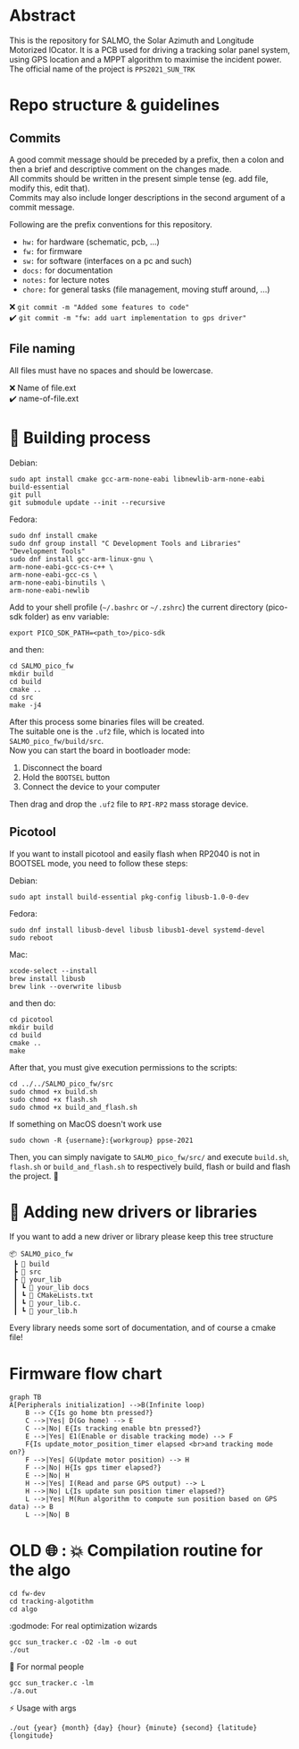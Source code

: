 # Abstract
This is the repository for SALMO, the Solar Azimuth and Longitude Motorized lOcator. It is a PCB used for driving a tracking solar panel system, using GPS location and a MPPT algorithm to maximise the incident power.  
The official name of the project is `PPS2021_SUN_TRK`

# Repo structure & guidelines

## Commits

A good commit message should be preceded by a prefix, then a colon and then a brief and descriptive comment on the changes made.  
All commits should be written in the present simple tense (eg. add file, modify this, edit that).  
Commits may also include longer descriptions in the second argument of a commit message.

Following are the prefix conventions for this repository.

- `hw:` for hardware (schematic, pcb, ...)
- `fw:` for firmware
- `sw:` for software (interfaces on a pc and such)
- `docs:` for documentation
- `notes:` for lecture notes
- `chore:` for general tasks (file management, moving stuff around, ...)

:x: `git commit -m "Added some features to code"`  
:heavy_check_mark: `git commit -m "fw: add uart implementation to gps driver"`

## File naming

All files must have no spaces and should be lowercase.

:x: Name of file.ext  
:heavy_check_mark: name-of-file.ext 

# :rainbow: Building process

Debian:

    sudo apt install cmake gcc-arm-none-eabi libnewlib-arm-none-eabi build-essential
    git pull
    git submodule update --init --recursive

Fedora:

    sudo dnf install cmake
    sudo dnf group install "C Development Tools and Libraries" "Development Tools"
    sudo dnf install gcc-arm-linux-gnu \
    arm-none-eabi-gcc-cs-c++ \
    arm-none-eabi-gcc-cs \
    arm-none-eabi-binutils \
    arm-none-eabi-newlib

Add to your shell profile (`~/.bashrc` or `~/.zshrc`) the current directory (pico-sdk folder) as env variable:
 
`export PICO_SDK_PATH=<path_to>/pico-sdk`

and then:

    cd SALMO_pico_fw
    mkdir build
    cd build 
    cmake ..
    cd src
    make -j4

After this process some binaries files will be created. <br>The suitable one is the `.uf2` file, which is located into `SALMO_pico_fw/build/src`.<br>
Now you can start the board in bootloader mode:
1. Disconnect the board
1. Hold the `BOOTSEL` button
1. Connect the device to your computer

Then drag and drop the `.uf2` file to `RPI-RP2` mass storage device.

## Picotool
If you want to install picotool and easily flash when RP2040 is not in BOOTSEL mode, you need to follow these steps:

Debian:

    sudo apt install build-essential pkg-config libusb-1.0-0-dev

Fedora:

    sudo dnf install libusb-devel libusb libusb1-devel systemd-devel
    sudo reboot

Mac:

    xcode-select --install
    brew install libusb
    brew link --overwrite libusb

and then do:

    cd picotool
    mkdir build
    cd build
    cmake ..
    make

After that, you must give execution permissions to the scripts:

    cd ../../SALMO_pico_fw/src
    sudo chmod +x build.sh
    sudo chmod +x flash.sh
    sudo chmod +x build_and_flash.sh

If something on MacOS doesn't work use

    sudo chown -R {username}:{workgroup} ppse-2021

Then, you can simply navigate to `SALMO_pico_fw/src/` and execute `build.sh`, `flash.sh` or `build_and_flash.sh` to respectively build, flash or build and flash the project. :nail_care:

# :briefcase: Adding new drivers or libraries
If you want to add a new driver or library please keep this tree structure
```
📦 SALMO_pico_fw
 ┣ 📂 build
 ┣ 📂 src
 ┣ 📂 your_lib
 ┃ ┗ 📂 your_lib docs
 ┃ ┗ 📜 CMakeLists.txt
 ┃ ┗ 📜 your_lib.c.
 ┃ ┗ 📜 your_lib.h
```
Every library needs some sort of documentation, and of course a cmake file!

# Firmware flow chart
```mermaid
graph TB
A[Peripherals initialization] -->B(Infinite loop)
    B --> C{Is go home btn pressed?}
    C -->|Yes| D(Go home) --> E
    C -->|No| E{Is tracking enable btn pressed?}
	E -->|Yes| E1(Enable or disable tracking mode) --> F
	F{Is update_motor_position_timer elapsed <br>and tracking mode on?}
	F -->|Yes| G(Update motor position) --> H
	F -->|No| H{Is gps timer elapsed?}
	E -->|No| H
	H -->|Yes| I(Read and parse GPS output) --> L
	H -->|No| L{Is update sun position timer elapsed?}
	L -->|Yes| M(Run algorithm to compute sun position based on GPS data) --> B
	L -->|No| B

```
# OLD :globe_with_meridians: : :boom: Compilation routine for the algo

    cd fw-dev
    cd tracking-algotithm
    cd algo

:godmode: For real optimization wizards

    gcc sun_tracker.c -O2 -lm -o out 
    ./out

:hatched_chick: For normal people

    gcc sun_tracker.c -lm  
    ./a.out

:zap: Usage with args

    ./out {year} {month} {day} {hour} {minute} {second} {latitude} {longitude}
